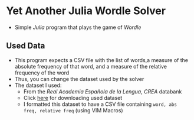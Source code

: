 # Yet Another Julia Wordle Solver

- Simple *Julia* program that plays the game of *Wordle*

## Used Data

- This program expects a CSV file with the list of words,a measure of the absolute frequency of that word, and a measure of the relative frequency of the word
- Thus, you can change the dataset used by the solver
- The dataset I used:
    - From the *Real Academia Española de la Lengua*, *CREA* databank
    - Click [here](https://corpus.rae.es/frec/CREA_total.zip) for downloading used dataset
    - I formatted this dataset to have a CSV file containing `word, abs freq, relative freq` (using VIM Macros)
